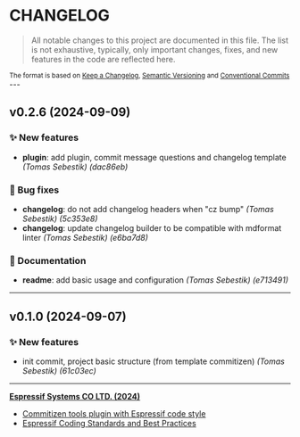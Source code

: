 # CHANGELOG

> All notable changes to this project are documented in this file. The list is not exhaustive,
> typically, only important changes, fixes, and new features in the code are reflected here.

<sub>The format is based on [Keep a Changelog](https://keepachangelog.com/en/1.0.0/),     [Semantic Versioning](https://semver.org/spec/v2.0.0.html) and     [Conventional Commits](https://www.conventionalcommits.org/en/v1.0.0/)
</sub>---

## v0.2.6 (2024-09-09)

### ✨ New features

- **plugin**: add plugin, commit message questions and changelog template  *(Tomas Sebestik)* *(dac86eb)*

### 🐛 Bug fixes

- **changelog**: do not add changelog headers when "cz bump"  *(Tomas Sebestik)* *(5c353e8)*
- **changelog**: update changelog builder to be compatible with mdformat linter  *(Tomas Sebestik)* *(e6ba7d8)*

### 📖 Documentation

- **readme**: add basic usage and configuration  *(Tomas Sebestik)* *(e713491)*

---

## v0.1.0 (2024-09-07)

### ✨ New features

- init commit, project basic structure (from template commitizen)  *(Tomas Sebestik)* *(61c03ec)*

---

**[Espressif Systems CO LTD. (2024)](https://www.espressif.com/)**

- [Commitizen tools plugin with Espressif code style](https://www.github.com/espressif/cz-plugin-espressif)
- [Espressif Coding Standards and Best Practices](https://www.github.com/espressif/standards)
